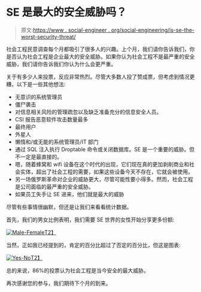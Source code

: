 # SE 是最大的安全威胁吗？

> 原文:[https://www . social-engineer . org/social-engineering/is-se-the-worst-security-threat/](https://www.social-engineer.org/social-engineering/is-se-the-worst-security-threat/)

社会工程民意调查每个月都吸引了很多人的兴趣。上个月，我们请你告诉我们，你是否认为社会工程是企业最大的安全威胁。如果你认为社会工程不是最严重的安全威胁，我们请你告诉我们你认为什么会更严重。

关于有多少人来投票，反应非常热烈。尽管大多数人投了赞成票，但考虑到情况更糟，以下是一些其他想法:

*   无意识的系统管理员
*   僵尸袭击
*   对信息相关风险的管理疏忽以及缺乏准备充分的信息安全人员。
*   CSI 报告恶意软件攻击数量最多
*   最终用户
*   外星人
*   懒惰和/或无能的系统管理员/IT 部门
*   通过 SQL 注入执行 Droptable 命令或关闭数据库。SE 是一个重要的威胁。但不一定是最直接的。
*   嗯，随着蜂窝和 wifi 设备在这个时代的出现，它们现在真的更加剥削商业和社会实体，超出了社会工程的需要，如果这些设备今天不存在，它就会被使用。
*   另一场俄罗斯革命对企业的威胁更大，尽管可能性要小得多。然而，社会工程是公司面临的最严重的安全威胁。
*   如果员工失手让 SE 进来，他们就是最大的威胁

尽管有些事情很幽默，但还是让我们来看看统计数据。

首先，我们的男女比例表明，我们需要 SE 世界的女性开始分享更多份额:

[![](../Images/17b499857c85dee7ba2583aa9cd9a692.png "Male-Female")T2】](https://www.social-engineer.org/social-engineering/is-se-the-worst-security-threat/attachment/male-female/)

当然，正如我已经提到的，肯定的百分比超过了否定的百分比，但这是图表:

[![](../Images/ce36817c15a09d6089e6c2ccda2be37d.png "Yes-No")T2】](https://www.social-engineer.org/social-engineering/is-se-the-worst-security-threat/attachment/yes-no/)

总的来说，86%的投票认为社会工程是当今安全的最大威胁。

再次感谢您的参与，我们期待下个月的到来。